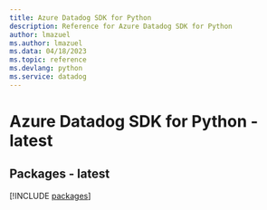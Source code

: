 ```yaml
---
title: Azure Datadog SDK for Python
description: Reference for Azure Datadog SDK for Python
author: lmazuel
ms.author: lmazuel
ms.data: 04/18/2023
ms.topic: reference
ms.devlang: python
ms.service: datadog
---
```

# Azure Datadog SDK for Python - latest
## Packages - latest
[!INCLUDE [packages](datadog-index.md)]